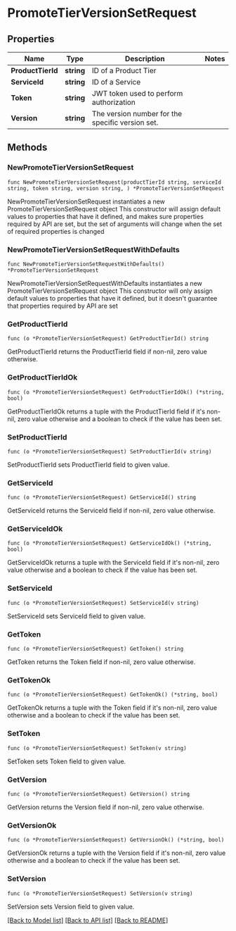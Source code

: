 # PromoteTierVersionSetRequest

## Properties

Name | Type | Description | Notes
------------ | ------------- | ------------- | -------------
**ProductTierId** | **string** | ID of a Product Tier | 
**ServiceId** | **string** | ID of a Service | 
**Token** | **string** | JWT token used to perform authorization | 
**Version** | **string** | The version number for the specific version set. | 

## Methods

### NewPromoteTierVersionSetRequest

`func NewPromoteTierVersionSetRequest(productTierId string, serviceId string, token string, version string, ) *PromoteTierVersionSetRequest`

NewPromoteTierVersionSetRequest instantiates a new PromoteTierVersionSetRequest object
This constructor will assign default values to properties that have it defined,
and makes sure properties required by API are set, but the set of arguments
will change when the set of required properties is changed

### NewPromoteTierVersionSetRequestWithDefaults

`func NewPromoteTierVersionSetRequestWithDefaults() *PromoteTierVersionSetRequest`

NewPromoteTierVersionSetRequestWithDefaults instantiates a new PromoteTierVersionSetRequest object
This constructor will only assign default values to properties that have it defined,
but it doesn't guarantee that properties required by API are set

### GetProductTierId

`func (o *PromoteTierVersionSetRequest) GetProductTierId() string`

GetProductTierId returns the ProductTierId field if non-nil, zero value otherwise.

### GetProductTierIdOk

`func (o *PromoteTierVersionSetRequest) GetProductTierIdOk() (*string, bool)`

GetProductTierIdOk returns a tuple with the ProductTierId field if it's non-nil, zero value otherwise
and a boolean to check if the value has been set.

### SetProductTierId

`func (o *PromoteTierVersionSetRequest) SetProductTierId(v string)`

SetProductTierId sets ProductTierId field to given value.


### GetServiceId

`func (o *PromoteTierVersionSetRequest) GetServiceId() string`

GetServiceId returns the ServiceId field if non-nil, zero value otherwise.

### GetServiceIdOk

`func (o *PromoteTierVersionSetRequest) GetServiceIdOk() (*string, bool)`

GetServiceIdOk returns a tuple with the ServiceId field if it's non-nil, zero value otherwise
and a boolean to check if the value has been set.

### SetServiceId

`func (o *PromoteTierVersionSetRequest) SetServiceId(v string)`

SetServiceId sets ServiceId field to given value.


### GetToken

`func (o *PromoteTierVersionSetRequest) GetToken() string`

GetToken returns the Token field if non-nil, zero value otherwise.

### GetTokenOk

`func (o *PromoteTierVersionSetRequest) GetTokenOk() (*string, bool)`

GetTokenOk returns a tuple with the Token field if it's non-nil, zero value otherwise
and a boolean to check if the value has been set.

### SetToken

`func (o *PromoteTierVersionSetRequest) SetToken(v string)`

SetToken sets Token field to given value.


### GetVersion

`func (o *PromoteTierVersionSetRequest) GetVersion() string`

GetVersion returns the Version field if non-nil, zero value otherwise.

### GetVersionOk

`func (o *PromoteTierVersionSetRequest) GetVersionOk() (*string, bool)`

GetVersionOk returns a tuple with the Version field if it's non-nil, zero value otherwise
and a boolean to check if the value has been set.

### SetVersion

`func (o *PromoteTierVersionSetRequest) SetVersion(v string)`

SetVersion sets Version field to given value.



[[Back to Model list]](../README.md#documentation-for-models) [[Back to API list]](../README.md#documentation-for-api-endpoints) [[Back to README]](../README.md)


